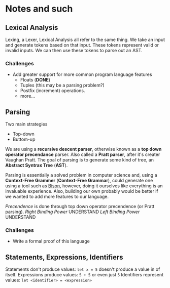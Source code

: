 # Notes and such
## Lexical Analysis
Lexing, a Lexer, Lexical Analysis all refer to the same thing. We take an input and generate tokens based on that input. These tokens
represent valid or invalid inputs. We can then use these tokens to parse out an AST.

### Challenges

 - Add greater support for more common program language features
    - Floats (**DONE**) 
    - Tuples (this may be a parsing problem?)
    - Postfix (increment) operations.
    - more...

## Parsing

Two main strategies
 - Top-down
 - Buttom-up

We are using a **recursive descent parser**, otherwise known as a **top down operator precendance** parser.
Also called a **Pratt parser**, after it's creater Vaughan Pratt. The goal of parsing is to generate some kind of tree,
an **Abstract Syntrax Tree** (**AST**).

Parsing is essentially a solved problem in computer science and, using a **Context-Free Grammer** (**Context-Free Grammar**), could generate one using
a tool such as [Bison](https://www.gnu.org/software/bison/), however, doing it ourselves like everything is an invaluable experience. Also, building our own
probably would be better if we wanted to add more features to our language.

*Precendence* is done through top down operator precendence (or Pratt parsing). 
*Right Binding Power* UNDERSTAND
*Left Binding Power* UNDERSTAND

### Challenges

 - Write a formal proof of this language

## Statements, Expressions, Identifiers

Statements don't produce values: `let x = 5` doesn't produce a value in of itself.
Expressions produce values: `5 + 5` or even just `5`
Identifiers represent values: `let <identifier> = <expression>`

